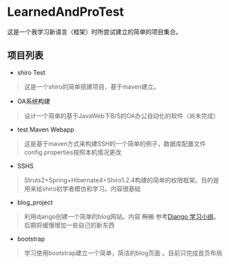 # LearnedAndProTest
这是一个我学习新语言（框架）时所尝试建立的简单的项目集合。

## 项目列表

- shiro Test

> 这是一个shiro的简单搭建项目，基于maven建立。

-  OA系统构建

> 设计一个简单的基于JavaWeb下B/S的OA办公自动化的软件（尚未完成）

-  test Maven Webapp

> 这是基于maven方式来构建SSH的一个简单的例子，数据库配置文件config.properties按照本机情况更改

- SSHS

>Struts2+Spring+Hibernate4+Shiro1.2.4构建的简单的权限框架。目的是用来给shiro初学者模仿和学习。内容很基础

- blog_project

> 利用django创建一个简单的blog网站。内容 ~~照搬~~ 参考[Django 学习小组](https://segmentfault.com/a/1190000005171218)。后期将缓慢增加一些自己的新东西

- bootstrap

> 学习使用bootstrap建立一个简单，简洁的blog页面
。目前只完成首页布局
